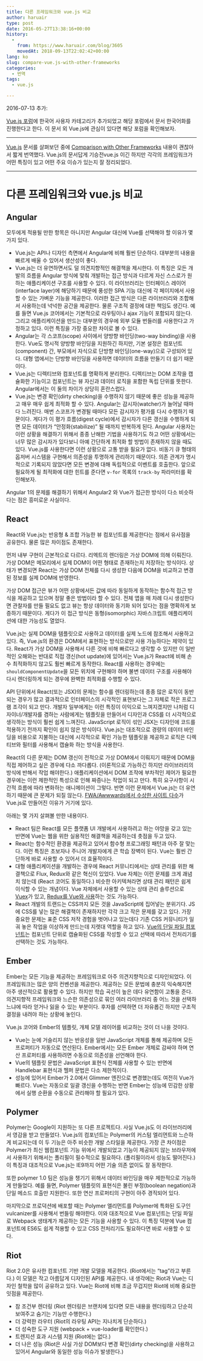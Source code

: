 ```yaml
---
title: 다른 프레임워크와 vue.js 비교
author: haruair
type: post
date: 2016-05-27T13:38:16+00:00
history:
  - 
    from: https://www.haruair.com/blog/3605
    movedAt: 2018-09-13T22:02:42+00:00
lang: ko
slug: compare-vue.js-with-other-frameworks
categories:
  - 번역
tags:
  - vue.js

---
```

2016-07-13 추가:

[Vue.js 포럼][1]에 한국어 사용자 카테고리가 추가되었고 해당 포럼에서 문서 한국어화를 진행한다고 한다. 이 문서 외 Vue.js에 관심이 있다면 해당 포럼을 확인해보자.

* * *

[Vue.js][2] 문서를 살펴보던 중에 [Comparison with Other Frameworks][3] 내용이 괜찮아서 짧게 번역했다. Vue.js의 문서답게 기승전vue.js 이긴 하지만 각각의 프레임워크가 어떤 특징이 있고 어떤 주요 이슈가 있는지 잘 정리되었다.

* * *

# 다른 프레임워크와 vue.js 비교

## Angular

모두에게 적용될 만한 항목은 아니지만 Angular 대신에 Vue를 선택해야 할 이유가 몇 가지 있다.

  * Vue.js는 API나 디자인 측면에서 Angular에 비해 훨씬 단순하다. 대부분의 내용을 빠르게 배울 수 있어서 생산성이 좋다.
  * Vue.js는 더 유연하면서도 덜 의견지향적인 해결책을 제시한다. 이 특징은 모든 개발의 흐름을 Angular 방식에 맞춰 개발하는 접근 방식과 다르게 자신 스스로가 원하는 애플리케이션 구조를 사용할 수 있다. 이 라이브러리는 인터페이스 레이어(interface layer)에 해당하기 때문에 풍성한 SPA 기능 대신에 각 페이지에서 사용할 수 있는 가벼운 기능을 제공한다. 이러한 접근 방식은 다른 라이브러리와 조합해서 사용하는데 넉넉한 공간을 제공한다. 물론 구조적 결정에 대한 책임도 생긴다. 예를 들면 Vue.js 코어에서는 기본적으로 라우팅이나 ajax 기능이 포함되지 않는다. 그리고 애플리케이션을 만드는 대부분의 경우에 외부 모듈 번들러를 사용한다고 가정하고 있다. 이런 특징을 가장 중요한 차이로 볼 수 있다.
  * Angular는 각 스코프(scope) 사이에서 양방향 바인딩(two-way binding)을 사용한다. Vue도 명시적 양방향 바인딩을 지원하긴 하지만, 기본 설정은 컴포넌트(component) 간, 부모에서 자식으로 단방향 바인딩(one-way)으로 구성되어 있다. 대형 앱에서는 단방향 바인딩을 사용하면 데이터의 흐름을 만들기 더 쉽기 때문이다.
  * Vue.js는 디렉티브와 컴포넌트를 명확하게 분리한다. 디렉티브는 DOM 조작을 캡슐화한 기능이고 컴포넌트는 뷰 자신과 데이터 로직을 포함한 독립 단위를 뜻한다. Angular에서는 이 둘의 차이가 상당히 혼란스럽다.
  * Vue.js는 변경 확인(dirty checking)을 수행하지 않기 때문에 좋은 성능을 제공하고 매우 매우 쉽게 최적화 할 수 있다. Angular는 감시자(watcher)가 늘어날 때마다 느려진다. 매번 스코프가 변경될 때마다 모든 감시자가 평가를 다시 수행하기 때문이다. 게다가 이 평가 흐름(digest cycle)에서 감시자가 다른 갱신을 수행하게 되면 모든 데이터가 &#8220;안정화(stabilize)&#8221; 될 때까지 반복하게 된다. Angular 사용자는 이런 상황을 해결하기 위해서 종종 난해한 기법을 사용하기도 하고 어떤 상황에서는 너무 많은 감시자가 있다보니 아예 간단하게 최적화 할 방법이 존재하지 않을 때도 있다. Vue.js를 사용한다면 이런 상황으로 고통 받을 필요가 없다. 비동기 큐 형태의 옵저버 시스템을 구현해서 의존성을 투명하게 관리하기 때문이다. 의존 관계가 명시적으로 기록되지 않았다면 모든 변경에 대해 독립적으로 이벤트를 호출한다. 앞으로 필요하게 될 최적화에 대한 힌트를 준다면 `v-for` 목록의 `track-by` 파라미터를 확인해보자.

Angular 1의 문제를 해결하기 위해서 Angular2 와 Vue가 접근한 방식이 다소 비슷하다는 점은 흥미로운 사실이다.

## React

React와 Vue.js는 반응형 & 조합 가능한 뷰 컴포넌트를 제공한다는 점에서 유사점을 공유한다. 물론 많은 차이점도 존재한다.

먼저 내부 구현이 근본적으로 다르다. 리엑트의 렌더링은 가상 DOM에 의해 이뤄진다. 가상 DOM은 메모리에서 실제 DOM이 어떤 형태로 존재하는지 저장하는 방식이다. 상태가 변경되면 React는 가상 DOM 전체를 다시 생성한 다음에 DOM을 비교하고 변경된 정보를 실제 DOM에 반영한다.

가상 DOM 접근은 뷰가 어떤 상황에서든 값에 따라 동일하게 동작하는 함수적 접근 방식을 제공하고 있으며 정말 좋은 방법이라 할 수 있다. 전체 앱을 매 차례 다시 생성한다면 관찰자를 만들 필요도 없고 뷰는 항상 데이터와 동기화 되어 있다는 점을 명확하게 보증하기 때문이다. 게다가 이 접근 방식은 동형(isomorphic) 자바스크립트 애플리케이션에 대한 가능성도 열었다.

Vue.js는 실제 DOM을 템플릿으로 사용하고 데이터를 실제 노드에 참조해서 사용하고 있다. 즉, Vue.js의 환경은 DOM에서 표현하는 방식으로만 사용 가능하다는 제약이 있다. React가 가상 DOM을 사용해서 다른 것에 비해 빠르다고 생각할 수 있지만 이 일반적인 오해와는 반대로 직접 갱신(hot update)에 있어서는 Vue.js가 React에 비해 손수 최적화하지 않고도 훨씬 빠르게 동작한다. React를 사용하는 경우에는 `shouldComponentUpdate`을 모든 위치에 구현해야 하며 불변 데이터 구조를 사용해야 다시 렌더링하게 되는 경우에 완벽한 최적화를 수행할 수 있다.

API 단위에서 React(또는 JSX)의 문제는 함수를 렌더링하는데 종종 많은 로직이 동반되는 경우가 많고 결과적으로 인터페이스의 시각적인 표현보다는 그 자체로 작은 프로그램 조각이 되고 만다. 개발자 일부에게는 이런 특징이 이익으로 느껴지겠지만 나처럼 디자이너/개발자를 겸하는 사람에게는 템플릿을 만들어서 디자인과 CSS를 더 시각적으로 생각하는 방식이 훨씬 쉽게 느껴진다. JavaScript 로직이 섞인 JSX는 디자인에 코드를 적용하기 전까지 확인이 쉽지 않은 방식이다. Vue.js는 대조적으로 경량의 데이터 바인딩을 비용으로 지불하는 대신에 시각적으로 확인 가능한 템플릿을 제공하고 로직은 디렉티브와 필터를 사용해서 캡슐화 하는 방식을 사용한다.

React의 다른 문제는 DOM 갱신이 전적으로 가상 DOM에서 이뤄지기 때문에 DOM을 직접 제어하고 싶은 경우에 다소 까다롭다. (이론적으로 가능하긴 하지만 라이브러리의 방식에 반해서 작업 해야한다.) 애플리케이션에서 DOM 조작에 부차적인 제어가 필요한 경우에는 이런 제한적인 특성으로 인해 짜증나는 작업이 되고 만다. 특히 요구사항이 시간적 흐름에 따라 변화하는 애니메이션이 그렇다. 반면 이런 문제에서 Vue.js는 더 유연하기 때문에 큰 문제가 되질 않는다. [FWA/Awwwards에서 수상한 사이트 다수][4]가 Vue.js로 만들어진 이유가 거기에 있다.

아래는 몇 가지 살펴볼 만한 내용이다.

  * React 팀은 React를 모든 플랫폼 UI 개발에서 사용하려고 하는 야망을 갖고 있는 반면에 Vue는 웹을 위한 실용적인 해결책을 제공하는데 촛점을 두고 있다.
  * React는 함수적인 환경을 제공하고 있어서 함수형 프로그래밍 패턴과 아주 잘 맞는다. 이런 특징은 초보자나 주니어 개발자에게 큰 학습 장벽이 된다. Vue는 훨씬 간단하게 바로 사용할 수 있어서 더 효율적이다.
  * 대형 애플리케이션을 개발하는 경우에 React 커뮤니티에서는 상태 관리를 위한 해결책으로 Flux, Redux와 같은 혁신이 있었다. Vue 자체는 이런 문제를 크게 괘념치 않는데 (React 코어도 동일하다.) 비슷한 아키텍쳐라면 상태 관리 패턴은 쉽게 이식할 수 있는 개념이다. Vue 자체에서 사용할 수 있는 상태 관리 솔루션으로 [Vuex][5]가 있고, [Redux를 Vue와 사용][6]하는 것도 가능하다.
  * React 개발의 트랜드는 CSS까지 모든 것을 JavaScript에 집어넣는 분위기다. JS에 CSS를 넣는 많은 해결책이 존재하지만 각각 크고 작은 문제를 갖고 있다. 가장 중요한 문제는 표준 CSS 저작 경험을 벗어나고 있는데다 기존 CSS 커뮤니티가 일궈 놓은 작업을 이상하게 만드는데 지렛대 역할을 하고 있다. [Vue의 단일 파일 컴포넌트][7]는 컴포넌트 단위로 캡슐화된 CSS를 작성할 수 있고 선택에 따라서 전처리기를 선택하는 것도 가능하다.

## Ember

Ember는 모든 기능을 제공하는 프레임워크로 아주 의견지향적으로 디자인되었다. 이 프레임워크는 많은 양의 컨벤션을 제공한다. 제공하는 모든 문법에 충분히 익숙해지면 아주 생산적으로 활용할 수 있다. 하지만 학습 곡선이 높은 데다 유연함이 고통을 준다. 의견지향적 프레임워크와 느슨한 의존성으로 묶인 여러 라이브러리 중 어느 것을 선택하느냐에 따라 얻거나 잃을 수 있는 부분이다. 후자를 선택하면 더 자유롭긴 하지만 구조적 결정을 내려야 하는 상황에 놓인다.

Vue.js 코어와 Ember의 템플릿, 개체 모델 레이어를 비교하는 것이 더 나을 것이다.

  * Vue는 눈에 거슬리지 않는 반응성을 일반 JavaScript 개체를 통해 제공하며 모든 프로퍼티가 자동으로 연산된다. Ember에서는 모든 Ember 개체로 감싸야 하며 연산 프로퍼티를 사용하려면 수동으로 의존성을 선언해야 한다.
  * Vue의 템플릿 문법은 JavaScript 표현식 전체를 사용할 수 있는 반면에 Handlebar 표현식과 헬퍼 문법은 다소 제한적이다.
  * 성능에 있어서 Ember가 2.0에서 Glimmer 엔진으로 변경했는데도 여전히 Vue가 빠르다. Vue는 자동으로 일괄 갱신을 수행하는 반면 Ember는 성능에 민감한 상황에서 실행 순환을 수동으로 관리해야 할 필요가 있다.

## Polymer

Polymer는 Google이 지원하는 또 다른 프로젝트다. 사실 Vue.js도 이 라이브러리에서 영감을 받고 만들었다. Vue.js의 컴포넌트는 Polymer의 커스텀 엘리먼트와 느슨하게 비교되는데 이 두 기능은 아주 비슷한 개발 스타일을 제공한다. 가장 큰 차이점은 Polymer가 최신 웹컴포넌트 기능 위에서 개발되었고 기능이 제공되지 않는 브라우저에서 사용하기 위해서는 폴리필이 필수적으로 필요하다. (폴리필이라서 성능도 떨어진다.) 이 특징과 대조적으로 Vue.js는 IE9까지 어떤 기술 의존 없이도 잘 동작한다.

또한 polymer 1.0 팀은 성능을 챙기기 위해서 데이터 바인딩을 매우 제한적으로 가능하게 만들었다. 예를 들면, Polymer 템플릿의 표현식은 불린 부정(boolean negation)과 단일 메소드 호출만 지원한다. 또한 연산 프로퍼티의 구현이 아주 경직되어 있다.

마지막으로 프로덕션에 배포할 때는 Polymer 엘리먼트를 Polymer에 특화된 도구인 vulcanizer를 사용해서 번들링 해야한다. 이와 대조적으로 Vue 컴포넌트는 단일 파일로 Webpack 생태계가 제공하는 모든 기능을 사용할 수 있다. 이 특징 덕분에 Vue 컴포넌트에 ES6도 쉽게 적용할 수 있고 CSS 전처리기도 필요하다면 바로 사용할 수 있다.

## Riot

Riot 2.0은 유사한 컴포넌트 기반 개발 모델을 제공한다. (Riot에서는 &#8220;tag&#8221;라고 부른다.) 이 모델은 작고 아름답게 디자인된 API를 제공한다. 내 생각에는 Riot과 Vue는 디자인 철학을 많이 공유하고 있다. Vue는 Riot에 비해 조금 무겁지만 Riot에 비해 중요한 잇점을 제공한다.

  * 참 조건부 렌더링 (Riot 렌더링은 브랜치에 있다면 모든 내용을 렌더링하고 단순히 보여주고 숨기는 기능만 수행한다.)
  * 더 강력한 라우터 (Riot의 라우팅 API는 지나치게 단순하다.)
  * 더 성숙한 도구 지원 (webpack + vue-loader를 확인한다.)
  * 트렌지션 효과 시스템 지원 (Riot에는 없다.)
  * 더 나은 성능 (Riot은 사실 가상 DOM보다 변경 확인(dirty checking)을 사용하고 있어서 Angular와 동일한 성능 이슈가 발생한다.)

 [1]: http://forum.vuejs.org/category/18/%ED%95%9C%EA%B5%AD%EC%96%B4
 [2]: http://vuejs.org/
 [3]: http://vuejs.org/guide/comparison.html
 [4]: https://github.com/vuejs/awesome-vue#interactive-experiences
 [5]: https://github.com/vuejs/vuex
 [6]: https://github.com/egoist/revue
 [7]: /guide/application.html#Single-File-Components